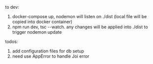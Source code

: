 to dev: 
  1. docker-compose up, nodemon will listen on ./dist (local file will be copied into docker container)
  2. npm run dev, tsc --watch. any changes will be applied into ./dist to trigger nodemon update

todos:
  1. add configuration files for db setup
  2. need use AppError to handle Joi error